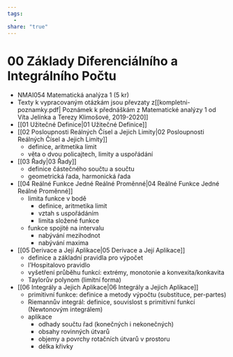 ```yaml
---
tags:
  - 
share: "true"
---
```


# 00 Základy Diferenciálního a Integrálního Počtu

- NMAI054 Matematická analýza 1 (5 kr)
- Texty k vypracovaným otázkám jsou převzaty z[[kompletni-poznamky.pdf| Poznámek k přednáškám z Matematické analýzy 1 od Víta Jelínka a Terezy Klimošové, 2019-2020]]
- [[01 Užitečné Definice|01 Užitečné Definice]]
- [[02 Posloupnosti Reálných Čísel a Jejich Limity|02 Posloupnosti Reálných Čísel a Jejich Limity]]
    - definice, aritmetika limit
    - věta o dvou policajtech, limity a uspořádání
- [[03 Řady|03 Řady]]
    - definice částečného součtu a součtu
    - geometrická řada, harmonická řada
- [[04 Reálné Funkce Jedné Reálné Proměnné|04 Reálné Funkce Jedné Reálné Proměnné]]
    - limita funkce v bodě
       - definice, aritmetika limit
       - vztah s uspořádáním
       - limita složené funkce
    - funkce spojité na intervalu
       - nabývání mezihodnot
       - nabývání maxima
- [[05 Derivace a Její Aplikace|05 Derivace a Její Aplikace]]
    - definice a základní pravidla pro výpočet
    - l’Hospitalovo pravidlo
    - vyšetření průběhu funkcí: extrémy, monotonie a konvexita/konkavita
    - Taylorův polynom (limitní forma)
- [[06 Integrály a Jejich Aplikace|06 Integrály a Jejich Aplikace]]
    - primitivní funkce: definice a metody výpočtu (substituce, per-partes)
    - Riemannův integrál: definice, souvislost s primitivní funkcí (Newtonovým integrálem)
    - aplikace
       - odhady součtu řad (konečných i nekonečných)
       - obsahy rovinných útvarů
       - objemy a povrchy rotačních útvarů v prostoru
       - délka křivky